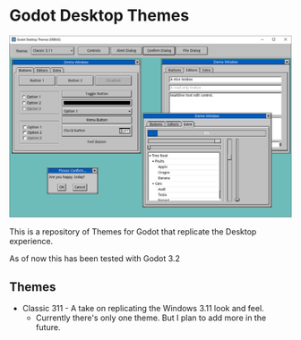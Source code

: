 # Godot Desktop Themes

![Theme Screenshot](screenshot.png)

This is a repository of Themes for Godot that replicate the Desktop experience.

As of now this has been tested with Godot 3.2

## Themes

- Classic 311 - A take on replicating the Windows 3.11 look and feel.
    - Currently there's only one theme. But I plan to add more in the future.

